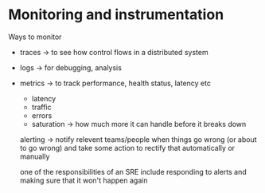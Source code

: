 # Monitoring and instrumentation

Ways to monitor
* traces -> to see how control flows in a distributed system
* logs -> for debugging, analysis
* metrics -> to track performance, health status, latency etc
  * latency
  * traffic
  * errors
  * saturation -> how much more it can handle before it breaks down

  alerting -> notify relevent teams/people when things go wrong (or
  about to go wrong)
  and take some action to rectify that automatically or manually

  one of the responsibilities of an SRE include responding to alerts and
  making sure that it won't happen again


